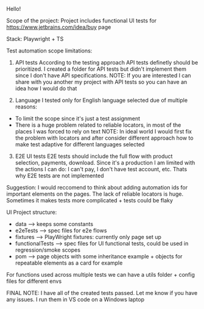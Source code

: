 Hello!

Scope of the project:
Project includes functional UI tests for https://www.jetbrains.com/idea/buy page

Stack: Playwright + TS

Test automation scope limitations:

1. API tests
According to the testing approach API tests definetly should be prioritized.
I created a folder for API tests but didn't implement them since I don't have API specifications.
NOTE: If you are interested I can share with you another my project with API tests so you can have an idea how I would do that

2. Language
I tested only for English language selected due of multiple reasons:
- To limit the scope since it's just a test assignment
- There is a huge problem related to reliable locators, in most of the places I was forced to rely on text
NOTE: In ideal world I would first fix the problem with locators and after consider different approach how to make test adaptive for different languages selected

3. E2E UI tests
E2E tests should include the full flow with product selection, payments, download.
Since it's a production I am limited with the actions I can do: I can't pay, I don't have test account, etc.
Thats why E2E tests are not implemented

Suggestion:
I would reccomend to think about adding automation ids for important elements on the pages.
The lack of reliable locators is huge. Sometimes it makes tests more complicated + tests could be flaky

UI Project structure:
- data --> keeps some constants
- e2eTests --> spec files for e2e flows
- fixtures --> PlayWright fixtures: currently only page set up
- functionalTests --> spec files for UI functional tests, could be used in regression/smoke scopes
- pom --> page objects with some inheritance example + objects for repeatable elements as a card for example

For functions used across multiple tests we can have a utils folder + config files for different envs

FINAL NOTE:
I have all of the created tests passed.
Let me know if you have any issues.
I run them in VS code on a Windows laptop

